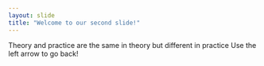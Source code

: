 ```yaml
---
layout: slide
title: "Welcome to our second slide!"
---
```

Theory and practice are the same in theory but different in practice
Use the left arrow to go back!
